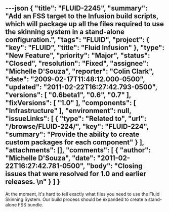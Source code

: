 ---json
{
  "title": "FLUID-2245",
  "summary": "Add an FSS target to the Infusion build scripts, which will package up all the files required to use the skinning system in a stand-alone configuration.",
  "tags": "FLUID",
  "project": {
    "key": "FLUID",
    "title": "Fluid Infusion"
  },
  "type": "New Feature",
  "priority": "Major",
  "status": "Closed",
  "resolution": "Fixed",
  "assignee": "Michelle D'Souza",
  "reporter": "Colin Clark",
  "date": "2009-02-17T11:48:12.000-0500",
  "updated": "2011-02-22T16:27:42.793-0500",
  "versions": [
    "0.6beta1",
    "0.6",
    "0.7"
  ],
  "fixVersions": [
    "1.0"
  ],
  "components": [
    "Infrastructure"
  ],
  "environment": null,
  "issueLinks": [
    {
      "type": "Related to",
      "url": "/browse/FLUID-224/",
      "key": "FLUID-224",
      "summary": "Provide the ability to create custom packages for each component"
    }
  ],
  "attachments": [],
  "comments": [
    {
      "author": "Michelle D'Souza",
      "date": "2011-02-22T16:27:42.781-0500",
      "body": "Closing issues that were resolved for 1.0 and earlier releases.&#x20;\n"
    }
  ]
}
---
At the moment, it's hard to tell exactly what files you need to use the Fluid Skinning System. Our build process should be expanded to create a stand-alone FSS bundle.

        
